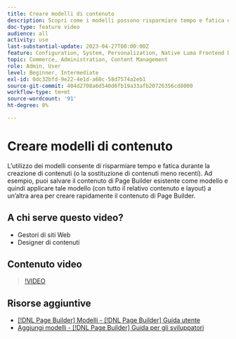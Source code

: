 ```yaml
---
title: Creare modelli di contenuto
description: Scopri come i modelli possono risparmiare tempo e fatica quando creano contenuti o sostituiscono contenuti meno recenti.
doc-type: feature video
audience: all
activity: use
last-substantial-update: 2023-04-27T00:00:00Z
feature: Configuration, System, Personalization, Native Luma Frontend Development
topic: Commerce, Administration, Content Management
role: Admin, User
level: Beginner, Intermediate
exl-id: 0dc32bfd-9e22-4e1d-a60c-58d7574a2eb1
source-git-commit: 404d2708a6d540d6fb19a33afb20726356cd8000
workflow-type: tm+mt
source-wordcount: '91'
ht-degree: 0%

---
```


# Creare modelli di contenuto

L’utilizzo dei modelli consente di risparmiare tempo e fatica durante la creazione di contenuti (o la sostituzione di contenuti meno recenti). Ad esempio, puoi salvare il contenuto di Page Builder esistente come modello e quindi applicare tale modello (con tutto il relativo contenuto e layout) a un’altra area per creare rapidamente il contenuto di Page Builder.

## A chi serve questo video?

- Gestori di siti Web
- Designer di contenuti

## Contenuto video

>[!VIDEO](https://video.tv.adobe.com/v/343787?quality=12&learn=on)

## Risorse aggiuntive

- [[!DNL Page Builder] Modelli - [!DNL Page Builder] Guida utente](https://experienceleague.adobe.com/docs/commerce-admin/page-builder/templates.html?lang=it)
- [Aggiungi modelli - [!DNL Page Builder] Guida per gli sviluppatori](https://developer.adobe.com/commerce/frontend-core/page-builder/content-types/create/add-templates/)
